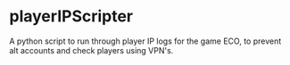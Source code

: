 # playerIPScripter
A python script to run through player IP logs for the game ECO, to prevent alt accounts and check players using VPN's.
